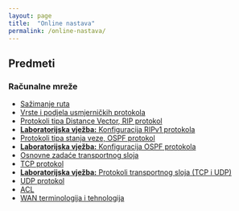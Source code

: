 ```yaml
---
layout: page
title:  "Online nastava"
permalink: /online-nastava/
---
```


## Predmeti

### Računalne mreže

<ul>
    <li><a href="racunalne-mreze/sazimanje-ruta/">Sažimanje ruta</a></li>
    <li><a href="racunalne-mreze/usmjernicki-protokoli/">Vrste i podjela usmjerničkih protokola</a></li>
    <li><a href="racunalne-mreze/protokoli-distance-vector-rip/">Protokoli tipa Distance Vector, RIP protokol</a></li>
    <li><a href="racunalne-mreze/lv-rip-protokol/"><strong>Laboratorijska vježba:</strong> Konfiguracija RIPv1 protokola</a></li>
    <li><a href="racunalne-mreze/protokoli-stanja-veze-ospf/">Protokoli tipa stanja veze, OSPF protokol</a></li>
    <li><a href="racunalne-mreze/lv-ospf/"><strong>Laboratorijska vježba:</strong> Konfiguracija OSPF protokola</a></li>
    <li><a href="racunalne-mreze/transportni-sloj/">Osnovne zadaće transportnog sloja</a></li>
    <li><a href="racunalne-mreze/tcp-protokol/">TCP protokol</a></li>
    <li><a href="racunalne-mreze/lv-tcp-udp/"><strong>Laboratorijska vježba:</strong> Protokoli transportnog sloja (TCP i UDP)</a></li>
    <li><a href="racunalne-mreze/udp-protokol/">UDP protokol</a></li>
    <li><a href="racunalne-mreze/acl/">ACL</a></li>
    <li><a href="racunalne-mreze/wan/">WAN terminologija i tehnologija</a></li>
</ul>